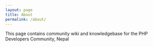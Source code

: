 ```yaml
---
layout: page
title: About
permalink: /about/
---
```


This page contains community wiki and knowledgebase for the PHP Developers Community, Nepal

